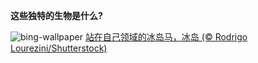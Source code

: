 
**这些独特的生物是什么?**

![bing-wallpaper](https://www.bing.com/th?id=OHR.IcelandHorses_ZH-CN7213041152_1920x1080.jpg)
[站在自己领域的冰岛马，冰岛 (© Rodrigo Lourezini/Shutterstock)](https://www.bing.com/search?q=%E5%86%B0%E5%B2%9B%E9%A9%AC&amp;form=hpcapt&amp;mkt=zh-cn)
  